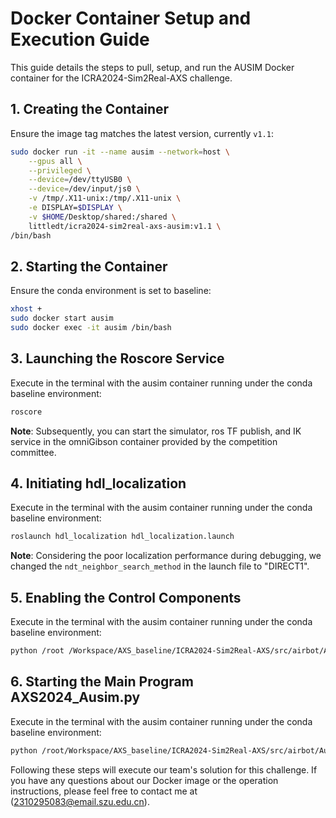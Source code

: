 
# Docker Container Setup and Execution Guide

This guide details the steps to pull, setup, and run the AUSIM Docker container for the ICRA2024-Sim2Real-AXS challenge.

## 1. Creating the Container

Ensure the image tag matches the latest version, currently `v1.1`:

```bash
sudo docker run -it --name ausim --network=host \
    --gpus all \
    --privileged \
    --device=/dev/ttyUSB0 \
    --device=/dev/input/js0 \
    -v /tmp/.X11-unix:/tmp/.X11-unix \
    -e DISPLAY=$DISPLAY \
    -v $HOME/Desktop/shared:/shared \
    littledt/icra2024-sim2real-axs-ausim:v1.1 \
/bin/bash
```

## 2. Starting the Container

Ensure the conda environment is set to baseline:

```bash
xhost +
sudo docker start ausim
sudo docker exec -it ausim /bin/bash
```

## 3. Launching the Roscore Service

Execute in the terminal with the ausim container running under the conda baseline environment:

```bash
roscore
```

**Note**: Subsequently, you can start the simulator, ros TF publish, and IK service in the omniGibson container provided by the competition committee.

## 4. Initiating hdl_localization

Execute in the terminal with the ausim container running under the conda baseline environment:

```bash
roslaunch hdl_localization hdl_localization.launch
```

**Note**: Considering the poor localization performance during debugging, we changed the `ndt_neighbor_search_method` in the launch file to "DIRECT1".

## 5. Enabling the Control Components

Execute in the terminal with the ausim container running under the conda baseline environment:

```bash
python /root /Workspace/AXS_baseline/ICRA2024-Sim2Real-AXS/src/airbot/Ausim/ros_base_control.py
```

## 6. Starting the Main Program AXS2024_Ausim.py

Execute in the terminal with the ausim container running under the conda baseline environment:

```bash
python /root/Workspace/AXS_baseline/ICRA2024-Sim2Real-AXS/src/airbot/Ausim/AXS2024_Ausim.py
```

Following these steps will execute our team's solution for this challenge. If you have any questions about our Docker image or the operation instructions, please feel free to contact me at (2310295083@email.szu.edu.cn).
